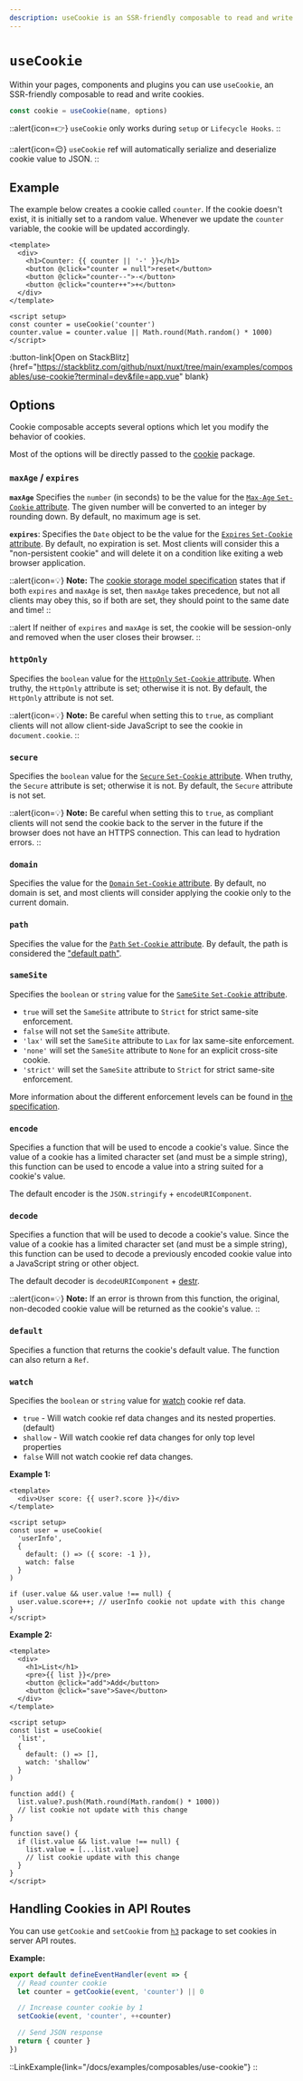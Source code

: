 ```yaml
---
description: useCookie is an SSR-friendly composable to read and write cookies.
---
```


# `useCookie`

Within your pages, components and plugins you can use `useCookie`, an SSR-friendly composable to read and write cookies.

```js
const cookie = useCookie(name, options)
```

::alert{icon=👉}
`useCookie` only works during `setup` or `Lifecycle Hooks`.
::

::alert{icon=😌}
`useCookie` ref will automatically serialize and deserialize cookie value to JSON.
::

## Example

The example below creates a cookie called `counter`. If the cookie doesn't exist, it is initially set to a random value. Whenever we update the `counter` variable, the cookie will be updated accordingly.

```vue
<template>
  <div>
    <h1>Counter: {{ counter || '-' }}</h1>
    <button @click="counter = null">reset</button>
    <button @click="counter--">-</button>
    <button @click="counter++">+</button>
  </div>
</template>

<script setup>
const counter = useCookie('counter')
counter.value = counter.value || Math.round(Math.random() * 1000)
</script>
```

:button-link[Open on StackBlitz]{href="<https://stackblitz.com/github/nuxt/nuxt/tree/main/examples/composables/use-cookie?terminal=dev&file=app.vue>" blank}

## Options

Cookie composable accepts several options which let you modify the behavior of cookies.

Most of the options will be directly passed to the [cookie](https://github.com/jshttp/cookie) package.

### `maxAge` / `expires`

**`maxAge`** Specifies the `number` (in seconds) to be the value for the [`Max-Age` `Set-Cookie` attribute](https://tools.ietf.org/html/rfc6265#section-5.2.2).
The given number will be converted to an integer by rounding down. By default, no maximum age is set.

**`expires`**: Specifies the `Date` object to be the value for the [`Expires` `Set-Cookie` attribute](https://tools.ietf.org/html/rfc6265#section-5.2.1).
By default, no expiration is set. Most clients will consider this a "non-persistent cookie" and
will delete it on a condition like exiting a web browser application.

::alert{icon=💡}
**Note:** The [cookie storage model specification](https://tools.ietf.org/html/rfc6265#section-5.3) states that if both `expires` and
`maxAge` is set, then `maxAge` takes precedence, but not all clients may obey this,
so if both are set, they should point to the same date and time!
::

::alert
If neither of `expires` and `maxAge` is set, the cookie will be session-only and removed when the user closes their browser.
::

### `httpOnly`

Specifies the `boolean` value for the [`HttpOnly` `Set-Cookie` attribute](https://tools.ietf.org/html/rfc6265#section-5.2.6). When truthy,
the `HttpOnly` attribute is set; otherwise it is not. By default, the `HttpOnly` attribute is not set.

::alert{icon=💡}
**Note:** Be careful when setting this to `true`, as compliant clients will not allow client-side
JavaScript to see the cookie in `document.cookie`.
::

### `secure`

Specifies the `boolean` value for the [`Secure` `Set-Cookie` attribute](https://tools.ietf.org/html/rfc6265#section-5.2.5). When truthy,
the `Secure` attribute is set; otherwise it is not. By default, the `Secure` attribute is not set.

::alert{icon=💡}
**Note:** Be careful when setting this to `true`, as compliant clients will not send the cookie back to
the server in the future if the browser does not have an HTTPS connection. This can lead to hydration errors.
::

### `domain`

Specifies the value for the [`Domain` `Set-Cookie` attribute](https://tools.ietf.org/html/rfc6265#section-5.2.3). By default, no
domain is set, and most clients will consider applying the cookie only to the current domain.

### `path`

Specifies the value for the [`Path` `Set-Cookie` attribute](https://tools.ietf.org/html/rfc6265#section-5.2.4). By default, the path
is considered the ["default path"](https://tools.ietf.org/html/rfc6265#section-5.1.4).

### `sameSite`

Specifies the `boolean` or `string` value for the [`SameSite` `Set-Cookie` attribute](https://tools.ietf.org/html/draft-ietf-httpbis-rfc6265bis-03#section-4.1.2.7).

- `true` will set the `SameSite` attribute to `Strict` for strict same-site enforcement.
- `false` will not set the `SameSite` attribute.
- `'lax'` will set the `SameSite` attribute to `Lax` for lax same-site enforcement.
- `'none'` will set the `SameSite` attribute to `None` for an explicit cross-site cookie.
- `'strict'` will set the `SameSite` attribute to `Strict` for strict same-site enforcement.

More information about the different enforcement levels can be found in [the specification](https://tools.ietf.org/html/draft-ietf-httpbis-rfc6265bis-03#section-4.1.2.7).

### `encode`

Specifies a function that will be used to encode a cookie's value. Since the value of a cookie
has a limited character set (and must be a simple string), this function can be used to encode
a value into a string suited for a cookie's value.

The default encoder is the `JSON.stringify` + `encodeURIComponent`.

### `decode`

Specifies a function that will be used to decode a cookie's value. Since the value of a cookie
has a limited character set (and must be a simple string), this function can be used to decode
a previously encoded cookie value into a JavaScript string or other object.

The default decoder is `decodeURIComponent` + [destr](https://github.com/unjs/destr).

::alert{icon=💡}
**Note:** If an error is thrown from this function, the original, non-decoded cookie value will
be returned as the cookie's value.
::

### `default`

Specifies a function that returns the cookie's default value. The function can also return a `Ref`.

### `watch`

Specifies the `boolean` or `string` value for [watch](https://vuejs.org/api/reactivity-core.html#watch) cookie ref data.

- `true` - Will watch cookie ref data changes and its nested properties. (default)
- `shallow` - Will watch cookie ref data changes for only top level properties
- `false` Will not watch cookie ref data changes.

**Example 1:**

```vue
<template>
  <div>User score: {{ user?.score }}</div>
</template>

<script setup>
const user = useCookie(
  'userInfo',
  {
    default: () => ({ score: -1 }),
    watch: false
  }
)

if (user.value && user.value !== null) {
  user.value.score++; // userInfo cookie not update with this change
}
</script>
```

**Example 2:**

```vue
<template>
  <div>
    <h1>List</h1>
    <pre>{{ list }}</pre>
    <button @click="add">Add</button>
    <button @click="save">Save</button>
  </div>
</template>

<script setup>
const list = useCookie(
  'list',
  {
    default: () => [],
    watch: 'shallow'
  }
)

function add() {
  list.value?.push(Math.round(Math.random() * 1000))
  // list cookie not update with this change
}

function save() {
  if (list.value && list.value !== null) {
    list.value = [...list.value]
    // list cookie update with this change
  }
}
</script>
```

## Handling Cookies in API Routes

You can use `getCookie` and `setCookie` from [`h3`](https://github.com/unjs/h3) package to set cookies in server API routes.

**Example:**

```js
export default defineEventHandler(event => {
  // Read counter cookie
  let counter = getCookie(event, 'counter') || 0

  // Increase counter cookie by 1
  setCookie(event, 'counter', ++counter)

  // Send JSON response
  return { counter }
})
```

::LinkExample{link="/docs/examples/composables/use-cookie"}
::

